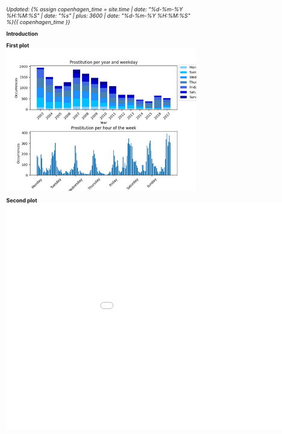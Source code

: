 *Updated: {% assign copenhagen_time = site.time | date: "%d-%m-%Y %H:%M:%S" | date: "%s" | plus: 3600 | date: "%d-%m-%Y %H:%M:%S" %}{{ copenhagen_time }}*


__Introduction__

__First plot__\
![One time-series / bar chart](/A2/plot1.png)


__Second plot__
<embed 
       type="text/html" 
       src="/A2/plot2.html"
       width="1100"
       height="600"
       >


